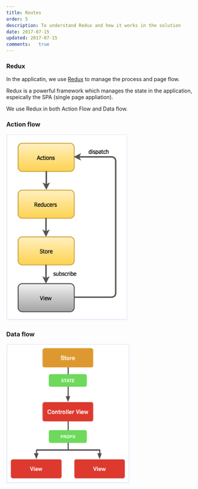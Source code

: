 ```yaml
---
title: Routes
order: 5
description: To understand Redux and how it works in the solution
date: 2017-07-15
updated: 2017-07-15
comments:	true
---
```


### Redux
In the applicatin, we use [Redux](http://redux.js.org/docs/introduction/) to manage the process and page flow.

Redux is a powerful framework which manages the state in the application, espeically the SPA (single page appliation).

We use Redux in both Action Flow and Data flow.

### Action flow
![Redux Action Flow](./assets/redux-action-flow.png)


### Data flow
![Redux Data Flow](./assets/redux-data-flow.png)
